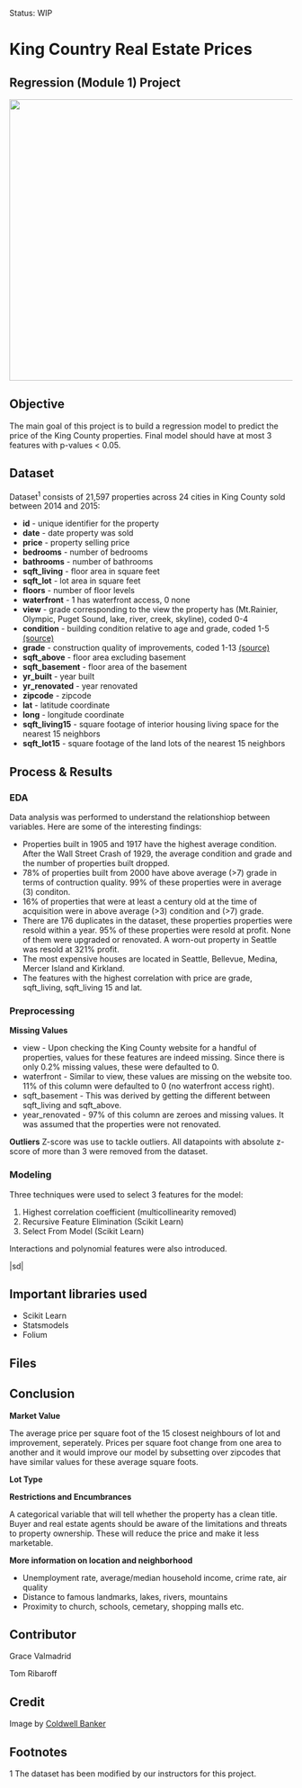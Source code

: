 Status: WIP

# King Country Real Estate Prices 
## Regression (Module 1) Project

<center><img src="https://www.seattlemag.com/sites/default/files/field/image/0517_Home2ariel.jpg" height=500x width=1000x /></center>

## Objective 

The main goal of this project is to build a regression model to predict the price of the King County properties.  Final model should have at most 3 features with p-values < 0.05.

## Dataset

Dataset<sup>1</sup> consists of 21,597 properties across 24 cities in King County sold between 2014 and 2015:
* **id** - unique identifier for the property
* **date** - date property was sold
* **price** - property selling price
* **bedrooms** - number of bedrooms
* **bathrooms** - number of bathrooms
* **sqft_living** - floor area in square feet
* **sqft_lot** - lot area in square feet
* **floors** - number of floor levels
* **waterfront** - 1 has waterfront access, 0 none
* **view** - grade corresponding to the view the property has (Mt.Rainier, Olympic, Puget Sound, lake, river, creek, skyline), coded 0-4
* **condition** - building condition relative to age and grade, coded 1-5 <a href="https://info.kingcounty.gov/assessor/esales/Glossary.aspx?type=r#b">(source)</a> 
* **grade** - construction quality of improvements, coded 1-13 <a href="https://info.kingcounty.gov/assessor/esales/Glossary.aspx?type=r#b">(source)</a> 
* **sqft_above** - floor area excluding basement
* **sqft_basement** - floor area of the basement
* **yr_built** - year built
* **yr_renovated** - year renovated
* **zipcode** - zipcode
* **lat** - latitude coordinate
* **long** - longitude coordinate
* **sqft_living15** - square footage of interior housing living space for the nearest 15 neighbors
* **sqft_lot15** - square footage of the land lots of the nearest 15 neighbors

## Process & Results

### EDA

Data analysis was performed to understand the relationshiop between variables.  Here are some of the interesting findings:

 - Properties built in 1905 and 1917 have the highest average condition. After the Wall Street Crash of 1929, the average condition and grade and the number of properties built dropped.
 - 78% of properties built from 2000 have above average (>7) grade in terms of contruction quality.  99% of these properties were in average (3) conditon.
- 16% of properties that were at least a century old at the time of acquisition were in above average (>3) condition and (>7) grade.
- There are 176 duplicates in the dataset, these properties properties were resold within a year.  95% of these properties were resold at profit. None of them were upgraded or renovated. A worn-out property in Seattle was resold at 321% profit.
- The most expensive houses are located in Seattle, Bellevue, Medina, Mercer Island and Kirkland.
- The features with the highest correlation with price are grade, sqft_living, sqft_living 15 and lat.

### Preprocessing

**Missing Values**
* view - Upon checking the King County website for a handful of properties, values for these features are indeed missing. Since there is only 0.2% missing values, these were defaulted to 0.
* waterfront - Similar to view, these values are missing on the website too.  11% of this column were defaulted to 0 (no waterfront access right).
* sqft_basement - This was derived by getting the different between sqft_living and sqft_above.
* year_renovated - 97% of this column are zeroes and missing values.  It was assumed that the properties were not renovated.

**Outliers**
Z-score was use to tackle outliers.  All datapoints with absolute z-score of more than 3 were removed from the dataset.

### Modeling

Three techniques were used to select 3 features for the model:
1. Highest correlation coefficient (multicollinearity removed)
2. Recursive Feature Elimination (Scikit Learn)
3. Select From Model (Scikit Learn)

Interactions and polynomial features were also introduced.

|sd|

## Important libraries used
* Scikit Learn
* Statsmodels
* Folium

## Files

## Conclusion

**Market Value**

The average price per square foot of the 15 closest neighbours of lot and improvement, seperately. Prices per square foot change from one area to another and it would improve our model by subsetting over zipcodes that have similar values for these average square foots.

**Lot Type**

**Restrictions and Encumbrances**

A categorical variable that will tell whether the property has a clean title. Buyer and real estate agents should be aware of the limitations and threats to property ownership. These will reduce the price and make it less marketable.

**More information on location and neighborhood**

* Unemployment rate, average/median household income, crime rate, air quality 
* Distance to famous landmarks, lakes, rivers, mountains
* Proximity to church, schools, cemetary, shopping malls etc. 

## Contributor
Grace Valmadrid

Tom Ribaroff

## Credit

Image by <a href="https://www.coldwellbanker.com">Coldwell Banker</a> 

## Footnotes
1 The dataset has been modified by our instructors for this project.

